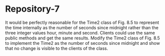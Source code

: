 # Repository-7
It would be perfectly reasonable for the Time2 class of Fig. 8.5 to represent the time internally as the number of seconds since midnight rather than the three integer values hour, minute and second. Clients could use the same public methods and get the same results. Modify the Time2 class of Fig. 8.5 to implement the Time2 as the number of seconds since midnight and show that no change is visible to the clients of the class.
